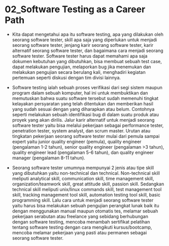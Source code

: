 # 02_Software Testing as a Career Path

- Kita dapat mengetahui apa itu software testing, apa yang dilakukan oleh seorang software tester, skill apa saja yang diperlukan untuk menjadi seorang software tester, jenjang karir seorang software tester, karir alternatif seorang software tester, dan bagaimana cara menjadi seorang software tester. Software tester harus dapat memahami apa saja dokumen kebutuhan yang dibutuhkan, bisa membuat sebuah test case, dapat melakukan pengujian, melaporkan bug jika menemukan dan melakukan pengujian secara berulang kali, menghadiri kegiatan pertemuan seperti diskusi dengan tim divisi lainnya.

- Software testing ialah sebuah proses verifikasi dari segi sistem maupun program dalam sebuah komputer, hal ini untuk membuktikan dan memutuskan bahwa suatu software tersebut sudah memenuhi tingkat kelayakan persyaratan yang telah ditentukan dan memberikan hasil yang sudah sesuai dengan yang diharapkan atau belum. Contohnya seperti melakukan sebuah identifikasi bug di dalam suatu produk atau proyek yang akan dirilis. Jalur karir alternatif untuk menjadi seorang software tester yaitu bisa melalui pekerjaan sebagai performance tester, penetration tester, system analyst, dan scrum master. Urutan atau tingkatan pekerjaan seorang software tester mulai dari pemula sampai expert yaitu junior quality engineer (pemula), quality engineer (pengalaman 1-2 tahun), senior quality engineer (pengalaman >3 tahun), quality engineer lead (pengalaman 5-6 tahun), dan quality engineer manager (pengalaman 8-11 tahun).

- Seorang software tester umumnya mempunyai 2 jenis atau tipe skill yang dibutuhkan yaitu non-technical dan technical. Non-technical skill meliputi analytical skill, communication skill, time management skill, organization/teamwork skill, great attitude skill, passion skill. Sedangkan technical skill meliputi unix/linux commands skill, test management tool skill, tracking management tool skill, automation testing tool skill, basic programming skill. Lalu cara untuk menjadi seorang software tester yaitu harus bisa melakukan sebuah pengujian perangkat lunak baik itu dengan menggunakan manual maupun otomatis tes, melamar sebuah pekerjaan serabutan atau freelance yang sebidang berhubungan dengan software testing, mencoba menambah sertifikat pelatihan tentang software testing dengan cara mengikuti kursus/bootcamp, mencoba melamar pekerjaan yang pasti atau permanen sebagai seorang software tester.